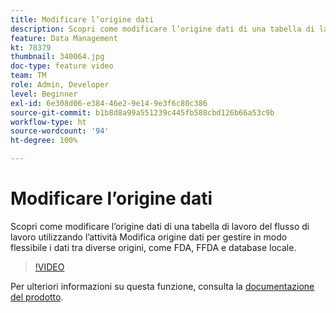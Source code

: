 ```yaml
---
title: Modificare l’origine dati
description: Scopri come modificare l’origine dati di una tabella di lavoro del flusso di lavoro utilizzando l’attività Modifica origine dati per gestire in modo flessibile i dati tra diverse origini, come FDA, FFDA e database locale.
feature: Data Management
kt: 78379
thumbnail: 340064.jpg
doc-type: feature video
team: TM
role: Admin, Developer
level: Beginner
exl-id: 6e308d06-e384-46e2-9e14-9e3f6c80c386
source-git-commit: b1b8d8a99a551239c445fb588cbd126b66a53c9b
workflow-type: ht
source-wordcount: '94'
ht-degree: 100%

---
```


# Modificare l’origine dati

Scopri come modificare l’origine dati di una tabella di lavoro del flusso di lavoro utilizzando l’attività Modifica origine dati per gestire in modo flessibile i dati tra diverse origini, come FDA, FFDA e database locale.

>[!VIDEO](https://video.tv.adobe.com/v/340064?quality=12&learn=on)

Per ulteriori informazioni su questa funzione, consulta la [documentazione del prodotto](https://experienceleague.adobe.com/docs/campaign/campaign-v8/config/workflows.html?lang=it#change-data-source-activity).
